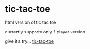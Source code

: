 # tic-tac-toe
html version of tic tac toe

currently supports only 2 player version

give it a try...
[tic-tac-toe](https://nabeelkabeer.github.io/tic-tac-toe/)
